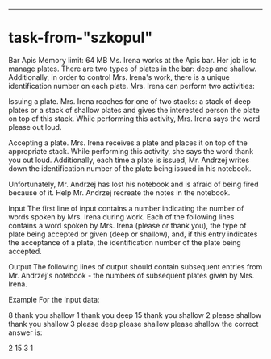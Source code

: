 __________________________________________________________________________________________________________________________________________________
# task-from-"szkopul"

Bar Apis
Memory limit: 64 MB
Ms. Irena works at the Apis bar. Her job is to manage plates. There are two types of plates in the bar: deep and shallow. Additionally, 
in order to control Mrs. Irena's work, there is a unique identification number on each plate. Mrs. Irena can perform two activities:

Issuing a plate. Mrs. Irena reaches for one of two stacks: a stack of deep plates or a stack of shallow plates and gives the interested 
person the plate on top of this stack. While performing this activity, Mrs. Irena says the word please out loud.

Accepting a plate. Mrs. Irena receives a plate and places it on top of the appropriate stack. While performing this activity, she says 
the word thank you out loud.
Additionally, each time a plate is issued, Mr. Andrzej writes down the identification number of the plate being issued in his notebook.

Unfortunately, Mr. Andrzej has lost his notebook and is afraid of being fired because of it. Help Mr. Andrzej recreate the notes in the notebook.

Input
The first line of input contains a number indicating the number of words spoken by Mrs. Irena during work. Each of the following lines contains 
a word spoken by Mrs. Irena (please or thank you), the type of plate being accepted or given (deep or shallow), and, if this entry indicates 
the acceptance of a plate, the identification number of the plate being accepted.

Output
The following lines of output should contain subsequent entries from Mr. Andrzej's notebook - the numbers of subsequent plates given 
by Mrs. Irena.

Example
For the input data:

8
thank you shallow 1
thank you deep 15
thank you shallow 2
please shallow
thank you shallow 3
please deep
please shallow
please shallow
the correct answer is:

2
15
3
1
